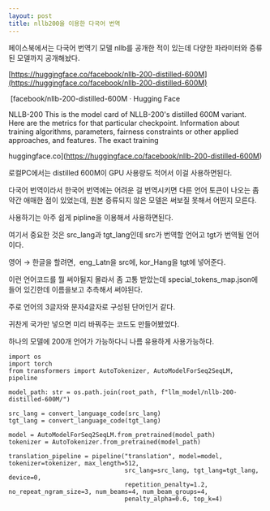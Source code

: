 ```yaml
---
layout: post
title: nllb200을 이용한 다국어 번역
---
```


페이스북에서는 다국어 번역기 모델 nllb를 공개한 적이 있는데 다양한 파라미터와 증류된 모델까지 공개해놨다. 


[https://huggingface.co/facebook/nllb-200-distilled-600M](https://huggingface.co/facebook/nllb-200-distilled-600M)

 [facebook/nllb-200-distilled-600M · Hugging Face

NLLB-200 This is the model card of NLLB-200's distilled 600M variant. Here are the metrics for that particular checkpoint. Information about training algorithms, parameters, fairness constraints or other applied approaches, and features. The exact training

huggingface.co](https://huggingface.co/facebook/nllb-200-distilled-600M)

로컬PC에서는 distilled 600M이 GPU 사용량도 적어서 이걸 사용하면된다.

다국어 번역이라서 한국어 번역에는 어려운 걸 번역시키면 다른 언어 토큰이 나오는 좀 약간 애매한 점이 있었는데, 원본 증류되지 않은 모델은 써보질 못해서 어떤지 모른다.

사용하기는 아주 쉽게 pipline을 이용해서 사용하면된다.

여기서 중요한 것은 src\_lang과 tgt\_lang인데 src가 번역할 언어고 tgt가 번역될 언어이다.

영어 → 한글을 할려면,  eng\_Latn을 src에, kor\_Hang을 tgt에 넣어준다.

이런 언어코드를 뭘 써야될지 몰라서 좀 고통 받았는데 special\_tokens\_map.json에 들어 있긴한데 이름을보고 추측해서 써야된다.

주로 언어의 3글자와 문자4글자로 구성된 단어인거 같다.

귀찬게 국가만 넣으면 미리 바꿔주는 코드도 만들어봤었다. 

하나의 모델에 200개 언어가 가능하다니 나름 유용하게 사용가능하다.

```
import os
import torch
from transformers import AutoTokenizer, AutoModelForSeq2SeqLM, pipeline

model_path: str = os.path.join(root_path, f"llm_model/nllb-200-distilled-600M/")

src_lang = convert_language_code(src_lang)
tgt_lang = convert_language_code(tgt_lang)

model = AutoModelForSeq2SeqLM.from_pretrained(model_path)
tokenizer = AutoTokenizer.from_pretrained(model_path)

translation_pipeline = pipeline("translation", model=model, tokenizer=tokenizer, max_length=512,
                                src_lang=src_lang, tgt_lang=tgt_lang, device=0,
                                repetition_penalty=1.2, no_repeat_ngram_size=3, num_beams=4, num_beam_groups=4,
                                penalty_alpha=0.6, top_k=4)
```
